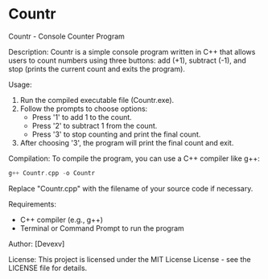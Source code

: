 # Countr

Countr - Console Counter Program

Description:
Countr is a simple console program written in C++ that allows users to count numbers using three buttons: add (+1), subtract (-1), and stop (prints the current count and exits the program).

Usage:
1. Run the compiled executable file (Countr.exe).
2. Follow the prompts to choose options:
   - Press '1' to add 1 to the count.
   - Press '2' to subtract 1 from the count.
   - Press '3' to stop counting and print the final count.
3. After choosing '3', the program will print the final count and exit.

Compilation:
To compile the program, you can use a C++ compiler like g++:

```cpp
g++ Countr.cpp -o Countr
```

Replace "Countr.cpp" with the filename of your source code if necessary.

Requirements:
- C++ compiler (e.g., g++)
- Terminal or Command Prompt to run the program

Author:
[Devexv]

License:
This project is licensed under the MIT License License - see the LICENSE file for details.
